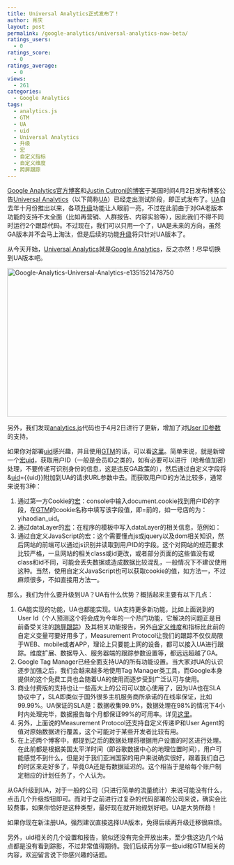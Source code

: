 ```yaml
---
title: Universal Analytics正式发布了！
author: 肖庆
layout: post
permalink: /google-analytics/universal-analytics-now-beta/
ratings_users:
  - 0
ratings_score:
  - 0
ratings_average:
  - 0
views:
  - 261
categories:
  - Google Analytics
tags:
  - analytics.js
  - GTM
  - UA
  - uid
  - Universal Analytics
  - 升级
  - 宏
  - 自定义指标
  - 自定义维度
  - 跨屏跟踪
---
```

<a title="Universal Analytics: Out of beta, into primetime" href="http://analytics.blogspot.com/2014/04/universal-analytics-out-of-beta-into.html" target="_blank">Google Analytics官方博客</a>和<a title="Universal Analytics: Now out of beta!" href="http://cutroni.com/blog/2014/04/02/universal-analytics-now-beta/" target="_blank">Justin Cutroni的博客</a>于美国时间4月2日发布博客公告<span class='wp_keywordlink_affiliate'><a href="http://blog.xiaoq.in/tag/universal-analytics/" title="查看Universal Analytics中的全部文章" target="_blank">Universal Analytics</a></span>（以下简称<span class='wp_keywordlink_affiliate'><a href="http://blog.xiaoq.in/tag/ua/" title="查看UA中的全部文章" target="_blank">UA</a></span>）已经走出测试阶段，即正式发布了。<span class='wp_keywordlink_affiliate'><a href="http://blog.xiaoq.in/tag/ua/" title="查看UA中的全部文章" target="_blank">UA</a></span>自去年十月份推出以来，各项<span class='wp_keywordlink_affiliate'><a href="http://blog.xiaoq.in/tag/%e5%8d%87%e7%ba%a7/" title="查看升级中的全部文章" target="_blank">升级</a></span>功能让人眼前一亮，不过在此前由于对GA老版本功能的支持不太全面（比如再营销、人群报告、内容实验等），因此我们不得不同时运行2个跟踪代码。不过现在，我们可以只用一个了，UA是未来的方向，虽然GA版本并不会马上淘汰，但是后续的功能<span class='wp_keywordlink_affiliate'><a href="http://blog.xiaoq.in/tag/%e5%8d%87%e7%ba%a7/" title="查看升级中的全部文章" target="_blank">升级</a></span>将只针对UA版本了。

从今天开始，<span class='wp_keywordlink_affiliate'><a href="http://blog.xiaoq.in/tag/universal-analytics/" title="查看Universal Analytics中的全部文章" target="_blank">Universal Analytics</a></span>就是<span class='wp_keywordlink'><a href="http://blog.xiaoq.in/google-analytics/" title="Google Analytics" target="_blank">Google Analytics</a></span>，反之亦然！尽早切换到UA版本吧。

<img class="alignnone size-full wp-image-1661" alt="Google-Analytics-Universal-Analytics-e1351521478750" src="http://blog.xiaoq.in/cdn/2014/04/Google-Analytics-Universal-Analytics-e13515214787501.png" width="600" height="341" />

另外，我们发现<span class='wp_keywordlink_affiliate'><a href="http://blog.xiaoq.in/tag/analytics-js/" title="查看analytics.js中的全部文章" target="_blank">analytics.js</a></span>代码也于4月2日进行了更新，增加了对<a title="User ID - Web Tracking (analytics.js)" href="https://developers.google.com/analytics/devguides/collection/analyticsjs/user-id" target="_blank">User ID参数</a>的支持。

如果你对部署<span class='wp_keywordlink_affiliate'><a href="http://blog.xiaoq.in/tag/uid/" title="查看uid中的全部文章" target="_blank">uid</a></span>感兴趣，并且使用<span class='wp_keywordlink_affiliate'><a href="http://blog.xiaoq.in/tag/gtm/" title="查看GTM中的全部文章" target="_blank">GTM</a></span>的话，可以看<a href="https://support.google.com/tagmanager/answer/4565987" target="_blank">这里</a>。简单来说，就是新增一个<span class='wp_keywordlink_affiliate'><a href="http://blog.xiaoq.in/tag/%e5%ae%8f/" title="查看宏中的全部文章" target="_blank">宏</a></span><span class='wp_keywordlink_affiliate'><a href="http://blog.xiaoq.in/tag/uid/" title="查看uid中的全部文章" target="_blank">uid</a></span>，获取用户ID（一般是会员ID之类的，如有必要可以进行（哈希值加密）处理，不要传递可识别身份的信息，这是违反GA政策的），然后通过自定义字段将&<span class='wp_keywordlink_affiliate'><a href="http://blog.xiaoq.in/tag/uid/" title="查看uid中的全部文章" target="_blank">uid</a></span>={{uid}}附加到UA的请求URL参数中去。而获取用户ID的方法比较多，通常来说有3种：

1.  通过第一方Cookie的<span class='wp_keywordlink_affiliate'><a href="http://blog.xiaoq.in/tag/%e5%ae%8f/" title="查看宏中的全部文章" target="_blank">宏</a></span>：console中输入document.cookie找到用户ID的字段，在<span class='wp_keywordlink_affiliate'><a href="http://blog.xiaoq.in/tag/gtm/" title="查看GTM中的全部文章" target="_blank">GTM</a></span>的cookie名称中填写该字段值，即=前的，如一号店的为：yihaodian_uid。
2.  通过dataLayer的<span class='wp_keywordlink_affiliate'><a href="http://blog.xiaoq.in/tag/%e5%ae%8f/" title="查看宏中的全部文章" target="_blank">宏</a></span>：在程序的模板中写入dataLayer的相关信息，范例如：<script>dataLayer = [{'uid': '<span style="color: #ff6600;">1</span>'}];</script>
3.  通过自定义JavaScript的宏：这个需要懂点js或jquery以及dom相关知识，然后网站的前端可以通过js识别并读取到用户ID的字段。这个对网站的规范要求比较严格，一旦网站的相关class或id更改，或者部分页面的这些值没有或class和id不同，可能会丢失数据或造成数据比较混乱，一般情况下不建议使用这种。当然，使用自定义JavaScript也可以获取cookie的值，如方法一，不过麻烦很多，不如直接用方法一。

那么，我们为什么要升级到UA？UA有什么优势？概括起来主要有以下几点：

1.  GA能实现的功能，UA也都能实现。UA支持更多新功能，比如上面说到的User Id（个人预测这个将会成为今年的一个热门功能，它解决的问题正是目前备受关注的<span class='wp_keywordlink_affiliate'><a href="http://blog.xiaoq.in/tag/%e8%b7%a8%e5%b1%8f%e8%b7%9f%e8%b8%aa/" title="查看跨屏跟踪中的全部文章" target="_blank">跨屏跟踪</a></span>）及其相关功能报告，另外<span class='wp_keywordlink_affiliate'><a href="http://blog.xiaoq.in/tag/%e8%87%aa%e5%ae%9a%e4%b9%89%e7%bb%b4%e5%ba%a6/" title="查看自定义维度中的全部文章" target="_blank">自定义维度</a></span>和指标比此前的自定义变量可要好用多了，Measurement Protocol让我们的跟踪不仅仅局限于WEB、mobile或者APP，理论上只要能上网的设备，都可以接入UA进行跟踪。维度扩展、数据导入、服务器端的跟踪参数设置等，都远远超越了GA。
2.  Google Tag Manager已经全面支持UA的所有功能设置。当大家对UA的认识逐步加强之后，我们会越来越多地使用Tag Manager类工具，而Google本身提供的这个免费工具也会随着UA的使用而逐步受到广泛认可与使用。
3.  商业付费版的支持也让一些高大上的公司可以放心使用了，因为UA也在SLA协议中了，SLA即类似于国外很多主机服务商所承诺的在线率保证，比如99.99%。UA保证的SLA是：数据收集99.9%，数据处理在98%的情况下4小时内处理完毕，数据报告每个月都保证99%的可用率。详见<a title="Intelligence for  the enterprise,  made easy" href="http://static.googleusercontent.com/media/www.google.com/en/us/intl/en_ALL/analytics/premium/premium_fact_sheet.pdf" target="_blank">这里</a>。
4.  另外，上面说的Measurement Protocol还支持自定义传递IP和User Agent的值对原始数据进行覆盖，这个可能对于某些开发者比较有用。
5.  在上述两个博客中，都提到之后的数据处理将根据用户设置的时区进行处理。在此前都是根据美国太平洋时间（即谷歌数据中心的地理位置时间），用户可能感觉不到什么，但是对于我们亚洲国家的用户来说确实很好，跟着我们自己的时区来走好多了，毕竟GA还是有数据延迟的。这个相当于是给每个账户制定相应的计划任务了，个人认为。

从GA升级到UA，对于一般的公司（只进行简单的流量统计）来说可能没有什么，点击几个升级按钮即可。而对于之前进行过复杂的代码部署的公司来说，确实会比较费事，如果你恰好是这种类型，最好现在就开始规划好吧。UA是大势所趋！

如果你现在新注册UA，强烈建议直接选择UA版本，免得后续再升级迁移很麻烦。

另外，uid相关的几个设置和报告，貌似还没有完全开放出来，至少我这边几个站点都是没有看到踪影，不过非常值得期待。我们后续再分享一些uid和GTM相关的内容，欢迎留言说下你感兴趣的话题。

&nbsp;